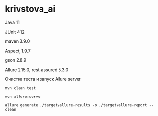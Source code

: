 #  krivstova_ai

Java 11

JUnit 4.12

maven 3.9.0

Aspectj 1.9.7

gson 2.8.9

Allure 2.15.0, rest-assured 5.3.0

Очистка теста и запуск Allure server
```
mvn clean test
```

```
mvn allure:serve
```

```
allure generate ./target/allure-results -o ./target/allure-report --clean
```